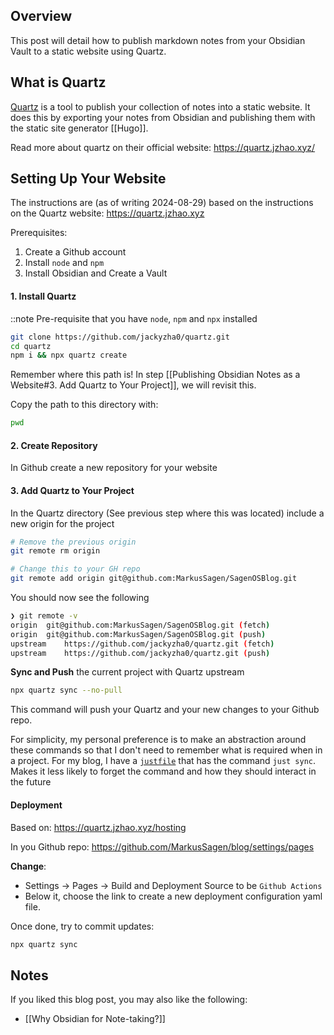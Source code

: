
## Overview
This post will detail how to publish markdown notes from your Obsidian Vault to a static website using Quartz.

## What is Quartz

[Quartz](https://github.com/jackyzha0/quartz) is a tool to publish your collection of notes into a static website. It does this by exporting your notes from Obsidian and publishing them with the static site generator [[Hugo]]. 

Read more about quartz on their official website: https://quartz.jzhao.xyz/ 

## Setting Up Your Website

The instructions are (as of writing 2024-08-29) based on the instructions on the Quartz website: https://quartz.jzhao.xyz

Prerequisites: 
1. Create a Github account
2. Install `node` and `npm`
3. Install Obsidian and Create a Vault
#### 1. Install Quartz
::note Pre-requisite that you have `node`, `npm` and `npx` installed

```sh
git clone https://github.com/jackyzha0/quartz.git
cd quartz
npm i && npx quartz create
```

Remember where this path is! In step [[Publishing Obsidian Notes as a Website#3. Add Quartz to Your Project]], we will revisit this.

Copy the path to this directory with: 

```sh
pwd
```

#### 2. Create Repository

In Github create a new repository for your website

#### 3. Add Quartz to Your Project

In the Quartz directory (See previous step where this was located) include a new origin for the project

```sh
# Remove the previous origin
git remote rm origin  

# Change this to your GH repo
git remote add origin git@github.com:MarkusSagen/SagenOSBlog.git
```

You should now see the following 

```sh
❯ git remote -v                                                   
origin	git@github.com:MarkusSagen/SagenOSBlog.git (fetch)
origin	git@github.com:MarkusSagen/SagenOSBlog.git (push)
upstream	https://github.com/jackyzha0/quartz.git (fetch)
upstream	https://github.com/jackyzha0/quartz.git (push)
```

**Sync and Push** the current project with Quartz upstream

```sh
npx quartz sync --no-pull
```

This command will push your Quartz and your new changes to your Github repo.

For simplicity, my personal preference is to make an abstraction around these commands so that I don't need to remember what is required when in a project. For my blog, I have a [`justfile`](https://github.com/casey/just) that has the command `just sync`. Makes it less likely to forget the command and how they should interact in the future

#### Deployment

Based on: https://quartz.jzhao.xyz/hosting

In you Github repo: https://github.com/MarkusSagen/blog/settings/pages

**Change**:
- Settings -> Pages -> Build and Deployment Source to be `Github Actions`
- Below it, choose the link to create a new deployment configuration yaml file.

Once done, try to commit updates:

```sh
npx quartz sync
```

## Notes

If you liked this blog post, you may also like the following:
- [[Why Obsidian for Note-taking?]]